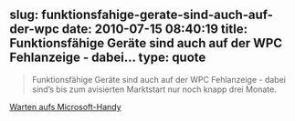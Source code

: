 slug: funktionsfahige-gerate-sind-auch-auf-der-wpc
date: 2010-07-15 08:40:19
title: Funktionsfähige Geräte sind auch auf der WPC Fehlanzeige - dabei...
type: quote
---

> Funktionsfähige Geräte sind auch auf der WPC Fehlanzeige - dabei sind’s bis zum avisierten Marktstart nur noch knapp drei Monate.

[Warten aufs Microsoft-Handy](http://www.wiwo.de/blogs/look-at-it/2010/07/14/warten-aufs-microsoft-handy/)

